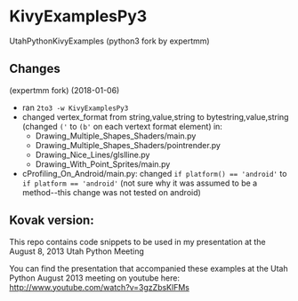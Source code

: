 # KivyExamplesPy3
UtahPythonKivyExamples (python3 fork by expertmm)

## Changes
(expertmm fork)
(2018-01-06)
* ran `2to3 -w KivyExamplesPy3`
* changed vertex_format from string,value,string to bytestring,value,string (changed `('` to `(b'` on each vertext format element) in:
  * Drawing_Multiple_Shapes_Shaders/main.py
  * Drawing_Multiple_Shapes_Shaders/pointrender.py
  * Drawing_Nice_Lines/glslline.py
  * Drawing_With_Point_Sprites/main.py
* cProfiling_On_Android/main.py: changed `if platform() == 'android'` to `if platform == 'android'` (not sure why it was assumed to be a method--this change was not tested on android)

## Kovak version:
This repo contains code snippets to be used in my presentation at the August 8, 2013 Utah Python Meeting

You can find the presentation that accompanied these examples at the Utah Python August 2013 meeting on youtube here: http://www.youtube.com/watch?v=3gzZbsKlFMs

